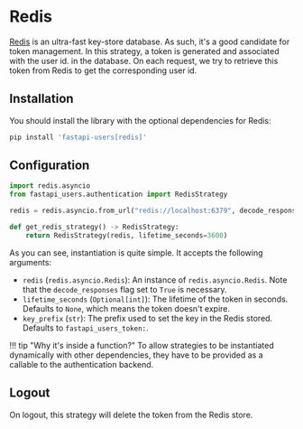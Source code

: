 # Redis

[Redis](https://redis.io/) is an ultra-fast key-store database. As such, it's a good candidate for token management. In this strategy, a token is generated and associated with the user id. in the database. On each request, we try to retrieve this token from Redis to get the corresponding user id.

## Installation

You should install the library with the optional dependencies for Redis:

```sh
pip install 'fastapi-users[redis]'
```

## Configuration

```py
import redis.asyncio
from fastapi_users.authentication import RedisStrategy

redis = redis.asyncio.from_url("redis://localhost:6379", decode_responses=True)

def get_redis_strategy() -> RedisStrategy:
    return RedisStrategy(redis, lifetime_seconds=3600)
```

As you can see, instantiation is quite simple. It accepts the following arguments:

* `redis` (`redis.asyncio.Redis`): An instance of `redis.asyncio.Redis`. Note that the `decode_responses` flag set to `True` is necessary.
* `lifetime_seconds` (`Optional[int]`): The lifetime of the token in seconds. Defaults to `None`, which means the token doesn't expire.
* `key_prefix` (`str`): The prefix used to set the key in the Redis stored. Defaults to `fastapi_users_token:`.

!!! tip "Why it's inside a function?"
    To allow strategies to be instantiated dynamically with other dependencies, they have to be provided as a callable to the authentication backend.

## Logout

On logout, this strategy will delete the token from the Redis store.
